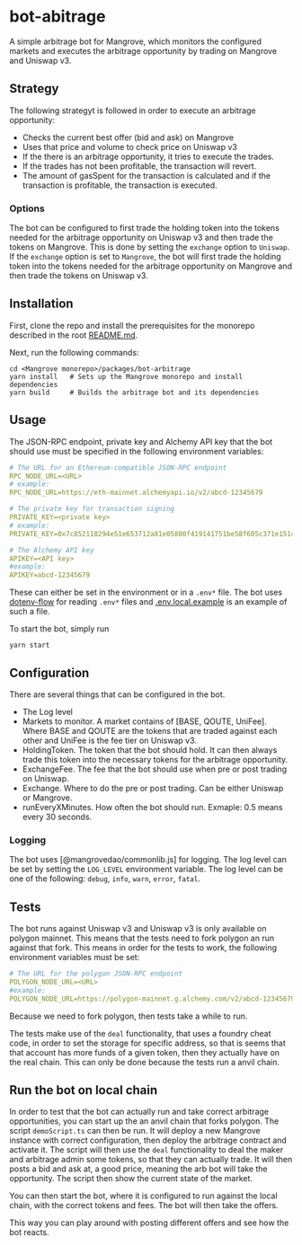 # bot-abitrage

A simple arbitrage bot for Mangrove, which monitors the configured markets and executes the arbitrage opportunity by trading on Mangrove and Uniswap v3.

## Strategy

The following strategyt is followed in order to execute an arbitrage opportunity:

- Checks the current best offer (bid and ask) on Mangrove
- Uses that price and volume to check price on Uniswap v3
- If the there is an arbitrage opportunity, it tries to execute the trades.
- If the trades has not been profitable, the transaction will revert.
- The amount of gasSpent for the transaction is calculated and if the transaction is profitable, the transaction is executed.

### Options

The bot can be configured to first trade the holding token into the tokens needed for the arbitrage opportunity on Uniswap v3 and then trade the tokens on Mangrove. This is done by setting the `exchange` option to `Uniswap`. If the `exchange` option is set to `Mangrove`, the bot will first trade the holding token into the tokens needed for the arbitrage opportunity on Mangrove and then trade the tokens on Uniswap v3.

## Installation

First, clone the repo and install the prerequisites for the monorepo described in the root [README.md](../../README.md).

Next, run the following commands:

```shell
cd <Mangrove monorepo>/packages/bot-arbitrage
yarn install   # Sets up the Mangrove monorepo and install dependencies
yarn build     # Builds the arbitrage bot and its dependencies
```

## Usage

The JSON-RPC endpoint, private key and Alchemy API key that the bot should use must be specified in the following environment variables:

```yaml
# The URL for an Ethereum-compatible JSON-RPC endpoint
RPC_NODE_URL=<URL>
# example:
RPC_NODE_URL=https://eth-mainnet.alchemyapi.io/v2/abcd-12345679

# The private key for transaction signing
PRIVATE_KEY=<private key>
# example:
PRIVATE_KEY=0x7c852118294e51e653712a81e05800f419141751be58f605c371e15141b007a6

# The Alchemy API key
APIKEY=<API key>
#example:
APIKEY=abcd-12345679

```

These can either be set in the environment or in a `.env*` file. The bot uses [dotenv-flow](https://github.com/kerimdzhanov/dotenv-flow) for reading `.env*` files and [.env.local.example](.env.local.example) is an example of such a file.

To start the bot, simply run

```shell
yarn start
```

## Configuration

There are several things that can be configured in the bot.

- The Log level
- Markets to monitor. A market contains of [BASE, QOUTE, UniFee]. Where BASE and QOUTE are the tokens that are traded against each other and UniFee is the fee tier on Uniswap v3.
- HoldingToken. The token that the bot should hold. It can then always trade this token into the necessary tokens for the arbitrage opportunity.
- ExchangeFee. The fee that the bot should use when pre or post trading on Uniswap.
- Exchange. Where to do the pre or post trading. Can be either Uniswap or Mangrove.
- runEveryXMinutes. How often the bot should run. Exmaple: 0.5 means every 30 seconds.

### Logging

The bot uses [@mangrovedao/commonlib.js] for logging. The log level can be set by setting the `LOG_LEVEL` environment variable. The log level can be one of the following: `debug`, `info`, `warn`, `error`, `fatal`.

## Tests

The bot runs against Uniswap v3 and Uniswap v3 is only available on polygon mainnet. This means that the tests need to fork polygon an run against that fork. This means in order for the tests to work, the following environment variables must be set:

```yaml
# The URL for the polygon JSON-RPC endpoint
POLYGON_NODE_URL=<URL>
#example:
POLYGON_NODE_URL=https://polygon-mainnet.g.alchemy.com/v2/abcd-12345679
```

Because we need to fork polygon, then tests take a while to run.

The tests make use of the `deal` functionality, that uses a foundry cheat code, in order to set the storage for specific address, so that is seems that that account has more funds of a given token, then they actually have on the real chain. This can only be done because the tests run a anvil chain.

## Run the bot on local chain

In order to test that the bot can actually run and take correct arbitrage opportunities, you can start up the an anvil chain that forks polygon. The script `demoScript.ts` can then be run. It will deploy a new Mangrove instance with correct configuration, then deploy the arbitrage contract and activate it. The script will then use the `deal` functionality to deal the maker and arbitrage admin some tokens, so that they can actually trade. It will then posts a bid and ask at, a good price, meaning the arb bot will take the opportunity. The script then show the current state of the market.

You can then start the bot, where it is configured to run against the local chain, with the correct tokens and fees. The bot will then take the offers.

This way you can play around with posting different offers and see how the bot reacts.
